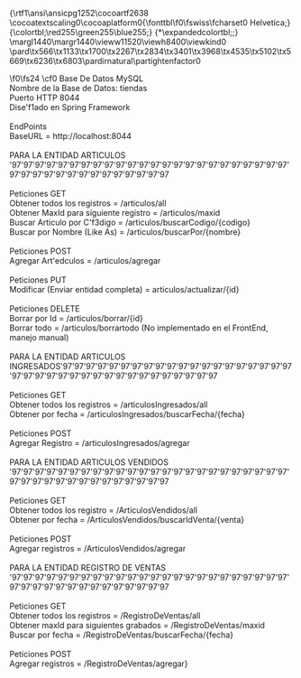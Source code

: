 {\rtf1\ansi\ansicpg1252\cocoartf2638
\cocoatextscaling0\cocoaplatform0{\fonttbl\f0\fswiss\fcharset0 Helvetica;}
{\colortbl;\red255\green255\blue255;}
{\*\expandedcolortbl;;}
\margl1440\margr1440\vieww11520\viewh8400\viewkind0
\pard\tx566\tx1133\tx1700\tx2267\tx2834\tx3401\tx3968\tx4535\tx5102\tx5669\tx6236\tx6803\pardirnatural\partightenfactor0

\f0\fs24 \cf0 Base De Datos MySQL\
Nombre de la Base de Datos: tiendas\
Puerto HTTP 8044\
Dise\'f1ado en Spring Framework\
\
EndPoints\
BaseURL = http://localhost:8044\
\
PARA LA ENTIDAD ARTICULOS\
\'97\'97\'97\'97\'97\'97\'97\'97\'97\'97\'97\'97\'97\'97\'97\'97\'97\'97\'97\'97\'97\'97\'97\'97\'97\'97\'97\'97\'97\'97\'97\'97\'97\'97\'97\'97\'97\'97\
 \
Peticiones GET\
Obtener todos los registros = /articulos/all\
Obtener MaxId para siguiente registro = /articulos/maxid\
Buscar Articulo por C\'f3digo = /articulos/buscarCodigo/\{codigo\}\
Buscar por Nombre (Like As) = /articulos/buscarPor/\{nombre\}\
\
Peticiones POST\
Agregar Art\'edculos = /articulos/agregar\
\
Peticiones PUT\
Modificar (Enviar entidad completa) = articulos/actualizar/\{id\}\
\
Peticiones DELETE\
Borrar por Id = /articulos/borrar/\{id\}\
Borrar todo = /articulos/borrartodo (No implementado en el FrontEnd, manejo manual)\
\
PARA LA ENTIDAD ARTICULOS INGRESADOS\'97\'97\'97\'97\'97\'97\'97\'97\'97\'97\'97\'97\'97\'97\'97\'97\'97\'97\'97\'97\'97\'97\'97\'97\'97\'97\'97\'97\'97\'97\'97\'97\'97\'97\'97\'97\'97\'97\
\
Peticiones GET\
Obtener todos los registros = /articulosIngresados/all\
Obtener por fecha = /articulosIngresados/buscarFecha/\{fecha\}\
\
Peticiones POST\
Agregar Registro = /articulosIngresados/agregar\
\
PARA LA ENTIDAD ARTICULOS VENDIDOS\
\'97\'97\'97\'97\'97\'97\'97\'97\'97\'97\'97\'97\'97\'97\'97\'97\'97\'97\'97\'97\'97\'97\'97\'97\'97\'97\'97\'97\'97\'97\'97\'97\'97\'97\'97\'97\'97\'97\
\
Peticiones GET\
Obtener todos los registro = /ArticulosVendidos/all\
Obtener por fecha = /ArticulosVendidos/buscarIdVenta/\{venta\}\
\
Peticiones POST\
Agregar registros = /ArticulosVendidos/agregar\
\
PARA LA ENTIDAD REGISTRO DE VENTAS\
\'97\'97\'97\'97\'97\'97\'97\'97\'97\'97\'97\'97\'97\'97\'97\'97\'97\'97\'97\'97\'97\'97\'97\'97\'97\'97\'97\'97\'97\'97\'97\'97\'97\'97\'97\'97\'97\'97\
\
Peticiones GET\
Obtener todos los registros = /RegistroDeVentas/all\
Obtener maxId para siguientes grabados = /RegistroDeVentas/maxid\
Buscar por fecha = /RegistroDeVentas/buscarFecha/\{fecha\}\
\
Peticiones POST\
Agregar registros = /RegistroDeVentas/agregar}